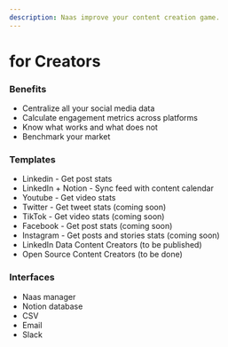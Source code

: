 ```yaml
---
description: Naas improve your content creation game.
---
```


# for Creators

### Benefits

* Centralize all your social media data&#x20;
* Calculate engagement metrics across platforms&#x20;
* Know what works and what does not&#x20;
* Benchmark your market&#x20;

### Templates

* Linkedin - Get post stats
* LinkedIn + Notion - Sync feed with content calendar
* Youtube - Get video stats
* Twitter - Get tweet stats (coming soon)
* TikTok - Get video stats (coming soon)
* Facebook - Get post stats (coming soon)
* Instagram - Get posts and stories stats (coming soon)
* LinkedIn Data Content Creators (to be published)&#x20;
* Open Source Content Creators (to be done)

### Interfaces

* Naas manager
* Notion database
* CSV&#x20;
* Email
* Slack
